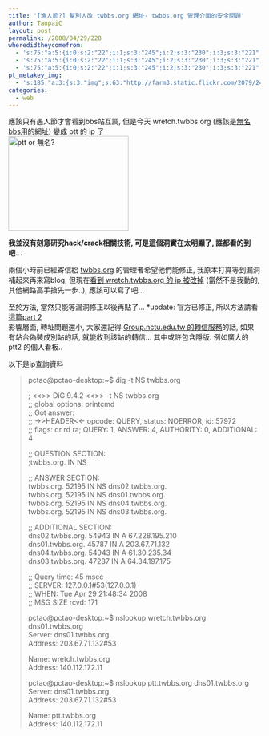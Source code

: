 ```yaml
---
title: '[漁人節?] 幫別人改 twbbs.org 網址- twbbs.org 管理介面的安全問題'
author: TaopaiC
layout: post
permalink: /2008/04/29/228
wheredidtheycomefrom:
  - 's:75:"a:5:{i:0;s:2:"22";i:1;s:3:"245";i:2;s:3:"230";i:3;s:3:"221";i:4;s:3:"229";}";'
  - 's:75:"a:5:{i:0;s:2:"22";i:1;s:3:"245";i:2;s:3:"230";i:3;s:3:"221";i:4;s:3:"229";}";'
  - 's:75:"a:5:{i:0;s:2:"22";i:1;s:3:"245";i:2;s:3:"230";i:3;s:3:"221";i:4;s:3:"229";}";'
pt_metakey_img:
  - 's:185:"a:3:{s:3:"img";s:63:"http://farm3.static.flickr.com/2079/2451316007_cdc3b8d0ca_m.jpg";s:3:"alt";s:14:"ptt or 無名?";s:3:"url";s:48:"http://www.flickr.com/photos/taopaic/2451316007/";}";'
categories:
  - web
---
```

應該只有愚人節才會看到bbs站互調, 但是今天 wretch.twbbs.org (應該是[無名bbs][1]用的網址) 變成 ptt 的 ip 了  
[<img src="http://farm3.static.flickr.com/2079/2451316007_cdc3b8d0ca_m.jpg" alt="ptt or 無名?" width="240" height="189" />][2]

**我並沒有刻意研究hack/crack相關技術, 可是這個洞實在太明顯了, 誰都看的到吧&#8230;**

兩個小時前已經寄信給 [twbbs.org][3] 的管理者希望他們能修正, 我原本打算等到漏洞補起來再來寫blog, 但現在[看到 wretch.twbbs.org 的 ip 被改掉][4] (當然不是我動的, 其他網路高手搶先一步..), 應該可以寫了吧&#8230;

至於方法, 當然只能等漏洞修正以後再貼了&#8230; *update: 官方已修正, 所以方法請看[這篇part 2][5]  
影響層面, 轉址問題還小, 大家還記得 [Group.nctu.edu.tw 的轉信服務][6]的話, 如果有站台偽裝成別站的話, 就能收到該站的轉信&#8230; 其中或許包含隱版. 例如廣大的 ptt2 的個人看板..

<!--more-->

  
以下是ip查詢資料

> pctao@pctao-desktop:~$ dig -t NS twbbs.org
> 
> ; <<>> DiG 9.4.2 <<>> -t NS twbbs.org  
> ;; global options: printcmd  
> ;; Got answer:  
> ;; ->>HEADER<<- opcode: QUERY, status: NOERROR, id: 57972  
> ;; flags: qr rd ra; QUERY: 1, ANSWER: 4, AUTHORITY: 0, ADDITIONAL: 4
> 
> ;; QUESTION SECTION:  
> ;twbbs.org. IN NS
> 
> ;; ANSWER SECTION:  
> twbbs.org. 52195 IN NS dns02.twbbs.org.  
> twbbs.org. 52195 IN NS dns01.twbbs.org.  
> twbbs.org. 52195 IN NS dns04.twbbs.org.  
> twbbs.org. 52195 IN NS dns03.twbbs.org.
> 
> ;; ADDITIONAL SECTION:  
> dns02.twbbs.org. 54943 IN A 67.228.195.210  
> dns01.twbbs.org. 45787 IN A 203.67.71.132  
> dns04.twbbs.org. 54943 IN A 61.30.235.34  
> dns03.twbbs.org. 47287 IN A 64.34.197.175
> 
> ;; Query time: 45 msec  
> ;; SERVER: 127.0.0.1#53(127.0.0.1)  
> ;; WHEN: Tue Apr 29 21:48:34 2008  
> ;; MSG SIZE rcvd: 171
> 
> pctao@pctao-desktop:~$ nslookup wretch.twbbs.org dns01.twbbs.org  
> Server: dns01.twbbs.org  
> Address: 203.67.71.132#53
> 
> Name: wretch.twbbs.org  
> Address: 140.112.172.11
> 
> pctao@pctao-desktop:~$ nslookup ptt.twbbs.org dns01.twbbs.org  
> Server: dns01.twbbs.org  
> Address: 203.67.71.132#53
> 
> Name: ptt.twbbs.org  
> Address: 140.112.172.11

 [1]: telnet://wretch.twbbs.org
 [2]: http://www.flickr.com/photos/taopaic/2451316007/ "ptt or 無名? by TaopaiC, on Flickr"
 [3]: http://twbbs.org
 [4]: http://www.ptt.cc/bbs/Gossiping/M.1209475071.A.41E.html
 [5]: http://pctao.org/2008/04/30/230/
 [6]: http://group.nctu.edu.tw/